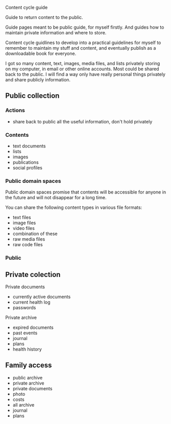 Content cycle guide

Guide to return content to the public.

Guide pages meant to be public guide, for myself firstly. And guides how to maintain private information and where to store.

Content cycle guidlines to develop into a practical guidelines for myself to remember to maintain my stuff and content, and eventually publish as a downloadable book for everyone.

I got so many content, text, images, media files, and lists privately storing on my computer, in email or other online accounts. 
Most could be shared back to the public. 
I will find a way only have really personal things privately and share publicly information.


## Public collection

### Actions

- share back to public all the useful information, don't hold privately

### Contents

- text documents
- lists
- images
- publications
- social profiles

### Public domain spaces

Public domain spaces promise that contents will be accessible for anyone in the future and will not disappear for a long time. 

You can share the following content types in various file formats:

- text files
- image files
- video files
- combination of these
- raw media files
- raw code files

### Public 


## Private colection

Private documents

- currently active documents
- current health log
- passwords

Private archive

- expired documents
- past events
- journal
- plans
- health history

## Family access

- public archive
- private archive
- private documents
- photo
- costs
- all archive
- journal
- plans